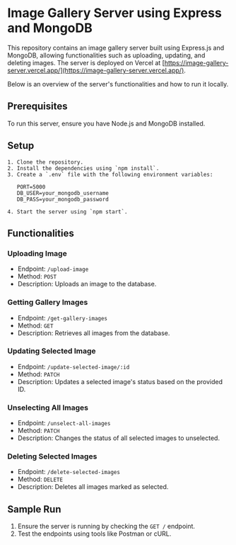 # Image Gallery Server using Express and MongoDB

This repository contains an image gallery server built using Express.js and MongoDB, allowing functionalities such as uploading, updating, and deleting images. The server is deployed on Vercel at [https://image-gallery-server.vercel.app/](https://image-gallery-server.vercel.app/).

Below is an overview of the server's functionalities and how to run it locally.

## Prerequisites

To run this server, ensure you have Node.js and MongoDB installed.

## Setup

```plaintext
1. Clone the repository.
2. Install the dependencies using `npm install`.
3. Create a `.env` file with the following environment variables:

   PORT=5000
   DB_USER=your_mongodb_username
   DB_PASS=your_mongodb_password

4. Start the server using `npm start`.
```

## Functionalities

### Uploading Image

- Endpoint: `/upload-image`
- Method: `POST`
- Description: Uploads an image to the database.

### Getting Gallery Images

- Endpoint: `/get-gallery-images`
- Method: `GET`
- Description: Retrieves all images from the database.

### Updating Selected Image

- Endpoint: `/update-selected-image/:id`
- Method: `PATCH`
- Description: Updates a selected image's status based on the provided ID.

### Unselecting All Images

- Endpoint: `/unselect-all-images`
- Method: `PATCH`
- Description: Changes the status of all selected images to unselected.

### Deleting Selected Images

- Endpoint: `/delete-selected-images`
- Method: `DELETE`
- Description: Deletes all images marked as selected.

## Sample Run

1. Ensure the server is running by checking the `GET /` endpoint.
2. Test the endpoints using tools like Postman or cURL.
